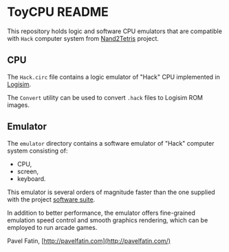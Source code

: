 ToyCPU README
=============

This repository holds logic and software CPU emulators that are compatible with
`Hack` computer system from [Nand2Tetris](http://www.nand2tetris.org/) project.

CPU
---

The `Hack.circ` file contains a logic emulator of "Hack" CPU implemented in
[Logisim](http://ozark.hendrix.edu/~burch/logisim/).

The `Convert` utility can be used to convert `.hack` files to Logisim ROM images.

Emulator
--------

The `emulator` directory contains a software emulator of "Hack" computer system consisting of:

* CPU,
* screen,
* keyboard.

This emulator is several orders of magnitude faster than the one supplied with the project
[software suite](http://www.nand2tetris.org/software.php).

In addition to better performance, the emulator offers fine-grained emulation speed control and
smooth graphics rendering, which can be employed to run arcade games.

Pavel Fatin, [http://pavelfatin.com](http://pavelfatin.com/)
